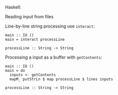 Haskell:

Reading input from files

Line-by-line string processing use `interact`:
```
main :: IO ()
main = interact processLine

processLine :: String -> String
```

Processing a input as a buffer with `getContents`:
```
main :: IO ()
main = do
  inputs <- getContents
  mapM_ putStrLn $ map processLine $ lines inputs

processLine :: String -> String
```